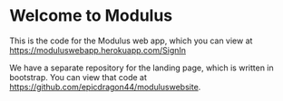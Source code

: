 # Welcome to Modulus

This is the code for the Modulus web app, which you can view at https://moduluswebapp.herokuapp.com/SignIn

We have a separate repository for the landing page, which is written in bootstrap.
You can view that code at https://github.com/epicdragon44/moduluswebsite.
